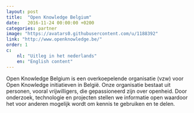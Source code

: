 ```yaml
---
layout: post
title:  "Open Knowledge Belgium"
date:   2016-11-24 00:00:00 +0200
categories: partner
image: "https://avatars0.githubusercontent.com/u/1188392"
link: "http://www.openknowledge.be/"
order: 1
c:
    nl: "Uitleg in het nederlands"
    en: "English content"
---
```


Open Knowledge Belgium is een overkoepelende organisatie (vzw) voor Open Knowledge initiatieven in België. Onze organisatie bestaat uit personen, vooral vrijwilligers, die gepassioneerd zijn over openheid. Door onderzoek, technologie en projecten stellen we informatie open waardoor het voor anderen mogelijk wordt om kennis te gebruiken en te delen.